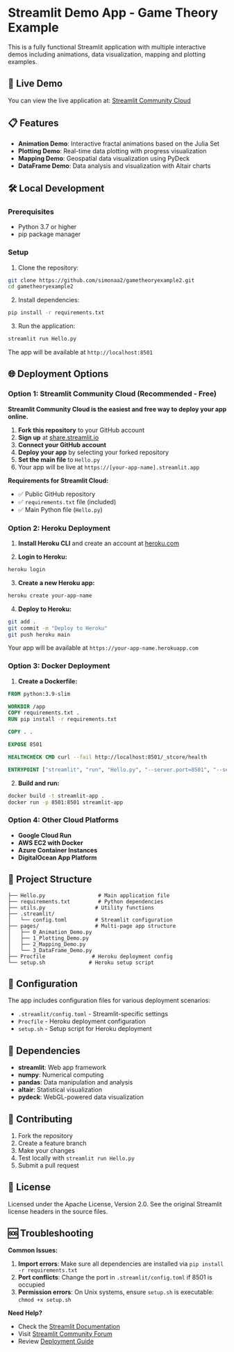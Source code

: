 # Streamlit Demo App - Game Theory Example

This is a fully functional Streamlit application with multiple interactive demos including animations, data visualization, mapping and plotting examples.

## 🚀 Live Demo

You can view the live application at: [Streamlit Community Cloud](https://st-hello-app.streamlit.app/)

## 📋 Features

- **Animation Demo**: Interactive fractal animations based on the Julia Set
- **Plotting Demo**: Real-time data plotting with progress visualization  
- **Mapping Demo**: Geospatial data visualization using PyDeck
- **DataFrame Demo**: Data analysis and visualization with Altair charts

## 🛠️ Local Development

### Prerequisites
- Python 3.7 or higher
- pip package manager

### Setup

1. Clone the repository:
```bash
git clone https://github.com/simonaa2/gametheoryexample2.git
cd gametheoryexample2
```

2. Install dependencies:
```bash
pip install -r requirements.txt
```

3. Run the application:
```bash
streamlit run Hello.py
```

The app will be available at `http://localhost:8501`

## 🌐 Deployment Options

### Option 1: Streamlit Community Cloud (Recommended - Free)

**Streamlit Community Cloud is the easiest and free way to deploy your app online.**

1. **Fork this repository** to your GitHub account
2. **Sign up** at [share.streamlit.io](https://share.streamlit.io)
3. **Connect your GitHub account** 
4. **Deploy your app** by selecting your forked repository
5. **Set the main file** to `Hello.py`
6. Your app will be live at `https://[your-app-name].streamlit.app`

**Requirements for Streamlit Cloud:**
- ✅ Public GitHub repository
- ✅ `requirements.txt` file (included)
- ✅ Main Python file (`Hello.py`)

### Option 2: Heroku Deployment

1. **Install Heroku CLI** and create an account at [heroku.com](https://heroku.com)

2. **Login to Heroku:**
```bash
heroku login
```

3. **Create a new Heroku app:**
```bash
heroku create your-app-name
```

4. **Deploy to Heroku:**
```bash
git add .
git commit -m "Deploy to Heroku"
git push heroku main
```

Your app will be available at `https://your-app-name.herokuapp.com`

### Option 3: Docker Deployment

1. **Create a Dockerfile:**
```dockerfile
FROM python:3.9-slim

WORKDIR /app
COPY requirements.txt .
RUN pip install -r requirements.txt

COPY . .

EXPOSE 8501

HEALTHCHECK CMD curl --fail http://localhost:8501/_stcore/health

ENTRYPOINT ["streamlit", "run", "Hello.py", "--server.port=8501", "--server.address=0.0.0.0"]
```

2. **Build and run:**
```bash
docker build -t streamlit-app .
docker run -p 8501:8501 streamlit-app
```

### Option 4: Other Cloud Platforms

- **Google Cloud Run**
- **AWS EC2 with Docker**
- **Azure Container Instances**
- **DigitalOcean App Platform**

## 📁 Project Structure

```
├── Hello.py                 # Main application file
├── requirements.txt         # Python dependencies
├── utils.py                # Utility functions
├── .streamlit/
│   └── config.toml         # Streamlit configuration
├── pages/                  # Multi-page app structure
│   ├── 0_Animation_Demo.py
│   ├── 1_Plotting_Demo.py
│   ├── 2_Mapping_Demo.py
│   └── 3_DataFrame_Demo.py
├── Procfile               # Heroku deployment config
└── setup.sh              # Heroku setup script
```

## 🔧 Configuration

The app includes configuration files for various deployment scenarios:

- `.streamlit/config.toml` - Streamlit-specific settings
- `Procfile` - Heroku deployment configuration
- `setup.sh` - Setup script for Heroku deployment

## 📖 Dependencies

- **streamlit**: Web app framework
- **numpy**: Numerical computing
- **pandas**: Data manipulation and analysis
- **altair**: Statistical visualization
- **pydeck**: WebGL-powered data visualization

## 🤝 Contributing

1. Fork the repository
2. Create a feature branch
3. Make your changes
4. Test locally with `streamlit run Hello.py`
5. Submit a pull request

## 📄 License

Licensed under the Apache License, Version 2.0. See the original Streamlit license headers in the source files.

## 🆘 Troubleshooting

**Common Issues:**

1. **Import errors**: Make sure all dependencies are installed via `pip install -r requirements.txt`
2. **Port conflicts**: Change the port in `.streamlit/config.toml` if 8501 is occupied
3. **Permission errors**: On Unix systems, ensure `setup.sh` is executable: `chmod +x setup.sh`

**Need Help?**
- Check the [Streamlit Documentation](https://docs.streamlit.io)
- Visit [Streamlit Community Forum](https://discuss.streamlit.io)
- Review [Deployment Guide](https://docs.streamlit.io/streamlit-community-cloud)
